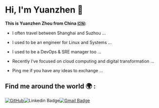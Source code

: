 # Hi, I'm Yuanzhen 👋

**This is Yuanzhen Zhou from China 🇨🇳:**

* I often travel between Shanghai and Suzhou ...

* I used to be an engineer for Linux and Systems ...

* I used to be a DevOps & SRE manager too ...

* Recently I‘ve focused on cloud computing and digital transformation ...

* Ping me if you have any ideas to exchange ...

<!--
**zhouyuanzhen/zhouyuanzhen** is a ✨ _special_ ✨ repository because its `README.md` (this file) appears on your GitHub profile.

Here are some ideas to get you started:

- 🔭 I’m currently working on ...
- 🌱 I’m currently learning ...
- 👯 I’m looking to collaborate on ...
- 🤔 I’m looking for help with ...
- 💬 Ask me about ...
- 📫 How to reach me: ...
- 😄 Pronouns: ...
- ⚡ Fun fact: ...
-->

## Find me around the world 🌍 :

[![GitHub](https://img.shields.io/badge/GitHub-zhouyuanzhen-4BC51D.svg?style=flat&logo=GitHub&link=https://github.com/zhouyuanzhen)](https://github.com/zhouyuanzhen)![Linkedin Badge](https://img.shields.io/badge/-YuanzhenZhou-blue?style=flat&logo=Linkedin&logoColor=white&link=https://www.linkedin.com/in/yuanzhenzhou)[![Gmail Badge](https://img.shields.io/badge/-szrednick@gmail.com-c14438?style=flat&logo=Gmail&logoColor=white&link=mailto:szrednick@gmail.com)](mailto:szrednick@gmail.com)
